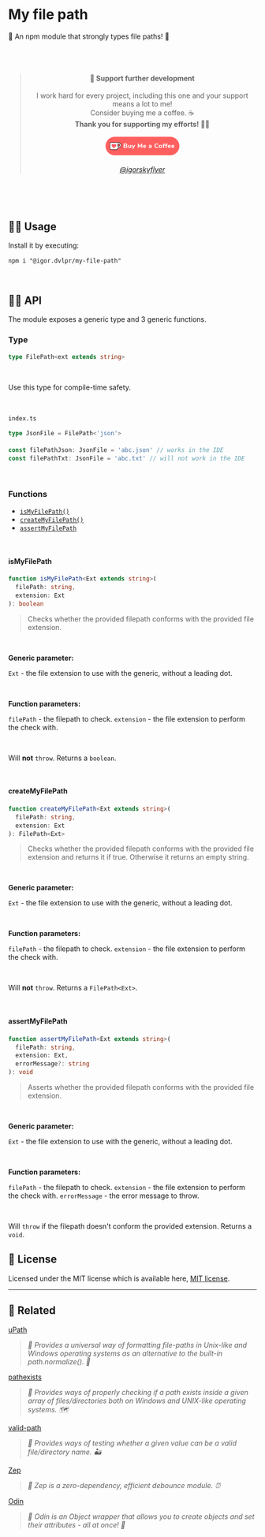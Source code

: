 # My file path

🌟 An npm module that strongly types file paths! 🥊

<br>
<br>

<div align="center">
	<blockquote>
		<h4>💖 Support further development</h4>
		<span>I work hard for every project, including this one and your support means a lot to me!
		<br>
		Consider buying me a coffee. ☕
		<br>
		<strong>Thank you for supporting my efforts! 🙏😊</strong></span>
		<br>
		<br>
		<a href="https://ko-fi.com/igorskyflyer" target="_blank"><img src="https://raw.githubusercontent.com/igorskyflyer/igorskyflyer/main/assets/ko-fi.png" alt="Donate to igorskyflyer" width="150"></a>
		<br>
		<br>
		<a href="https://github.com/igorskyflyer"><em>@igorskyflyer</em></a>
	</blockquote>
</div>

<br>
<br>
<br>

## 🕵🏼 Usage

Install it by executing:

```shell
npm i "@igor.dvlpr/my-file-path"
```

<br>

## 🤹🏼 API

The module exposes a generic type and 3 generic functions.

### Type

```ts
type FilePath<ext extends string>
```

<br>

Use this type for compile-time safety.

<br>

`index.ts`

```ts
type JsonFile = FilePath<'json'>

const filePathJson: JsonFile = 'abc.json' // works in the IDE
const filePathTxt: JsonFile = 'abc.txt' // will not work in the IDE
```

<br>

### Functions

- [`isMyFilePath()`](#ismyfilepath)
- [`createMyFilePath()`](#createmyfilepath)
- [`assertMyFilePath`](#assertmyfilepath)

<br>

#### isMyFilePath

```ts
function isMyFilePath<Ext extends string>(
  filePath: string,
  extension: Ext
): boolean
```

> Checks whether the provided filepath conforms with the provided file extension.

<br>

**Generic parameter:**

`Ext` - the file extension to use with the generic, without a leading dot.

<br>

**Function parameters:**

`filePath` - the filepath to check.
`extension` - the file extension to perform the check with.

<br>

Will **not** `throw`.
Returns a `boolean`.

<br>

#### createMyFilePath

```ts
function createMyFilePath<Ext extends string>(
  filePath: string,
  extension: Ext
): FilePath<Ext>
```

> Checks whether the provided filepath conforms with the provided file extension and returns it if true. Otherwise it returns an empty string.

<br>

**Generic parameter:**

`Ext` - the file extension to use with the generic, without a leading dot.

<br>

**Function parameters:**

`filePath` - the filepath to check.
`extension` - the file extension to perform the check with.

<br>

Will **not** `throw`.
Returns a `FilePath<Ext>`.

<br>

#### assertMyFilePath

```ts
function assertMyFilePath<Ext extends string>(
  filePath: string,
  extension: Ext,
  errorMessage?: string
): void
```

> Asserts whether the provided filepath conforms with the provided file extension.

<br>

**Generic parameter:**

`Ext` - the file extension to use with the generic, without a leading dot.

<br>

**Function parameters:**

`filePath` - the filepath to check.
`extension` - the file extension to perform the check with.
`errorMessage` - the error message to throw.

<br>

Will `throw` if the filepath doesn't conform the provided extension.
Returns a `void`.

## 🪪 License

Licensed under the MIT license which is available here, [MIT license](https://github.com/igorskyflyer/npm-my-file-path/blob/main/LICENSE).

---

## 🧬 Related

[uPath](https://www.npmjs.com/package/@igor.dvlpr/upath)

> _🎍 Provides a universal way of formatting file-paths in Unix-like and Windows operating systems as an alternative to the built-in path.normalize(). 🧬_

[pathexists](https://www.npmjs.com/package/@igor.dvlpr/pathexists)

> _🧲 Provides ways of properly checking if a path exists inside a given array of files/directories both on Windows and UNIX-like operating systems. 🗺_

[valid-path](https://www.npmjs.com/package/@igor.dvlpr/valid-path)

> _🧰 Provides ways of testing whether a given value can be a valid file/directory name. 🏜_

[Zep](https://www.npmjs.com/package/@igor.dvlpr/zep)

> _🧠 Zep is a zero-dependency, efficient debounce module. ⏰_

[Odin](https://www.npmjs.com/package/@igor.dvlpr/odin)

> _🔱 Odin is an Object wrapper that allows you to create objects and set their attributes - all at once! 🔺_
